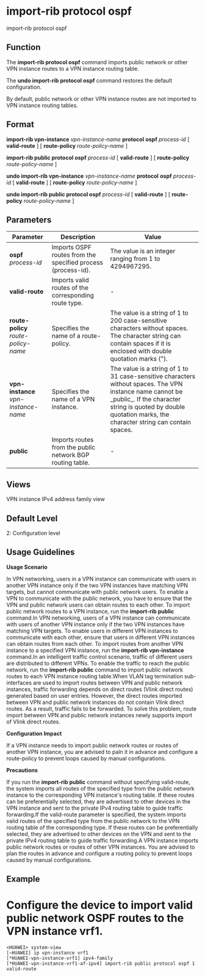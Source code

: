 import-rib protocol ospf
========================

import-rib protocol ospf

Function
--------



The **import-rib protocol ospf** command imports public network or other VPN instance routes to a VPN instance routing table.

The **undo import-rib protocol ospf** command restores the default configuration.



By default, public network or other VPN instance routes are not imported to VPN instance routing tables.


Format
------

**import-rib vpn-instance** *vpn-instance-name* **protocol** **ospf** *process-id* [ **valid-route** ] [ **route-policy** *route-policy-name* ]

**import-rib public protocol ospf** *process-id* [ **valid-route** ] [ **route-policy** *route-policy-name* ]

**undo import-rib vpn-instance** *vpn-instance-name* **protocol** **ospf** *process-id* [ **valid-route** ] [ **route-policy** *route-policy-name* ]

**undo import-rib public protocol ospf** *process-id* [ **valid-route** ] [ **route-policy** *route-policy-name* ]


Parameters
----------

| Parameter | Description | Value |
| --- | --- | --- |
| **ospf** *process-id* | Imports OSPF routes from the specified process (process-id). | The value is an integer ranging from 1 to 4294967295. |
| **valid-route** | Imports valid routes of the corresponding route type. | - |
| **route-policy** *route-policy-name* | Specifies the name of a route-policy. | The value is a string of 1 to 200 case-sensitive characters without spaces. The character string can contain spaces if it is enclosed with double quotation marks ("). |
| **vpn-instance** *vpn-instance-name* | Specifies the name of a VPN instance. | The value is a string of 1 to 31 case-sensitive characters without spaces. The VPN instance name cannot be \_public\_. If the character string is quoted by double quotation marks, the character string can contain spaces. |
| **public** | Imports routes from the public network BGP routing table. | - |



Views
-----

VPN instance IPv4 address family view


Default Level
-------------

2: Configuration level


Usage Guidelines
----------------

**Usage Scenario**

In VPN networking, users in a VPN instance can communicate with users in another VPN instance only if the two VPN instances have matching VPN targets, but cannot communicate with public network users. To enable a VPN to communicate with the public network, you have to ensure that the VPN and public network users can obtain routes to each other. To import public network routes to a VPN instance, run the **import-rib public** command.In VPN networking, users of a VPN instance can communicate with users of another VPN instance only if the two VPN instances have matching VPN targets. To enable users in different VPN instances to communicate with each other, ensure that users in different VPN instances can obtain routes from each other. To import routes from another VPN instance to a specified VPN instance, run the **import-rib vpn-instance** command.In an intelligent traffic control scenario, traffic of different users are distributed to different VPNs. To enable the traffic to reach the public network, run the **import-rib public** command to import public network routes to each VPN instance routing table.When VLAN tag termination sub-interfaces are used to import routes between VPN and public network instances, traffic forwarding depends on direct routes (Vlink direct routes) generated based on user entries. However, the direct routes imported between VPN and public network instances do not contain Vlink direct routes. As a result, traffic fails to be forwarded. To solve this problem, route import between VPN and public network instances newly supports import of Vlink direct routes.

**Configuration Impact**

If a VPN instance needs to import public network routes or routes of another VPN instance, you are advised to paln it in advance and configure a route-policy to prevent loops caused by manual configurations.

**Precautions**



If you run the **import-rib public** command without specifying valid-route, the system imports all routes of the specified type from the public network instance to the corresponding VPN instance's routing table. If these routes can be preferentially selected, they are advertised to other devices in the VPN instance and sent to the private IPv4 routing table to guide traffic forwarding.If the valid-route parameter is specified, the system imports valid routes of the specified type from the public network to the VPN routing table of the corresponding type. If these routes can be preferentially selected, they are advertised to other devices on the VPN and sent to the private IPv4 routing table to guide traffic forwarding.A VPN instance imports public network routes or routes of other VPN instances. You are advised to plan the routes in advance and configure a routing policy to prevent loops caused by manual configurations.




Example
-------

# Configure the device to import valid public network OSPF routes to the VPN instance vrf1.
```
<HUAWEI> system-view
[~HUAWEI] ip vpn-instance vrf1
[*HUAWEI-vpn-instance-vrf1] ipv4-family
[*HUAWEI-vpn-instance-vrf1-af-ipv4] import-rib public protocol ospf 1 valid-route

```